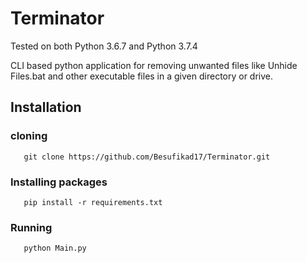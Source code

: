 # Terminator

Tested on both Python 3.6.7 and Python 3.7.4

CLI based python application for removing unwanted files like Unhide Files.bat and other executable files in a given directory or drive.

## Installation
 
### cloning 
```buildoutcfg
   git clone https://github.com/Besufikad17/Terminator.git
```

### Installing packages
```buildoutcfg
   pip install -r requirements.txt
```

### Running
```buildoutcfg
   python Main.py
```

